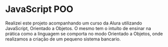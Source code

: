 # JavaScript POO
Realizei este projeto acompanhando um curso da Alura utilizando JavaScript, Orientado a Objetos.
O mesmo tem o intuíto de ensinar na prática como a linguagem se comporta no modo Orientado a Objetos, onde realizamos a criação de um pequeno sistema bancario.
